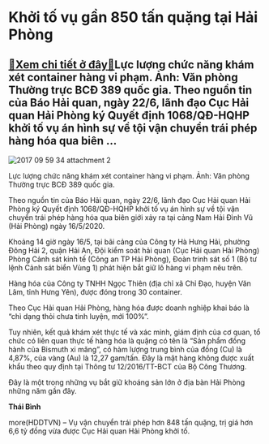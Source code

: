 Khởi tố vụ gần 850 tấn quặng tại Hải Phòng
==========================================

[:gift:Xem chi tiết ở đây:gift:](https://hddtvn.com/khoi-to-vu-gan-850-tan-quang-tai-hai-phong/)Lực lượng chức năng khám xét container hàng vi phạm. Ảnh: Văn phòng Thường trực BCĐ 389 quốc gia. Theo nguồn tin của Báo Hải quan, ngày 22/6, lãnh đạo Cục Hải quan Hải Phòng ký Quyết định 1068/QĐ-HQHP khởi tố vụ án hình sự về tội vận chuyển trái phép hàng hóa qua biên …
------------------------------------------------------------------------------------------------------------------------------------------------------------------------------------------------------------------------------------------------------------------------------





![2017 09 59 34 attachment 2](https://haiquanonline.com.vn/stores/news_dataimages/binhht/072020/22/08/in_article/2017_09_59_34_Attachment-2.jpg?rt=20200722103849 "undefined")


Lực lượng chức năng khám xét container hàng vi phạm. Ảnh: Văn phòng Thường trực BCĐ 389 quốc gia.



Theo nguồn tin của Báo Hải quan, ngày 22/6, lãnh đạo Cục Hải quan Hải Phòng ký Quyết định 1068/QĐ-HQHP khởi tố vụ án hình sự về tội vận chuyển trái phép hàng hóa qua biên giới xảy ra tại cảng Nam Hải Đình Vũ (Hải Phòng) ngày 16/5/2020.


Khoảng 14 giờ ngày 16/5, tại bãi cảng của Công ty Hà Hưng Hải, phường Đông Hải 2, quận Hải An, Đội kiểm soát hải quan (Cục Hải quan Hải Phòng) Phòng Cảnh sát kinh tế (Công an TP Hải Phòng), Đoàn trinh sát số 1 (Bộ tư lệnh Cảnh sát biển Vùng 1) phát hiện bắt giữ lô hàng vi phạm nêu trên.


Hàng hóa của Công ty TNHH Ngọc Thiên (địa chỉ xã Chỉ Đạo, huyện Văn Lâm, tỉnh Hưng Yên), được đóng trong 30 container.


Theo Cục Hải quan Hải Phòng, hàng hóa được doanh nghiệp khai báo là “chì dạng thỏi chưa tinh luyện, mới 100%”.


Tuy nhiên, kết quả khám xét thực tế và xác minh, giám định của cơ quan, tổ chức có liên quan thực tế hàng hóa là quặng có tên là “Sản phẩm đồng hành của Bismuth xi măng”, có hàm lượng trung bình của đồng (Cu) là 4,87%, của vàng (Au) là 12,27 gam/tấn. Đây là mặt hàng không được xuất khẩu theo quy định tại Thông tư 12/2016/TT-BCT của Bộ Công Thương.


Đây là một trong những vụ bắt giữ khoáng sản lớn ở địa bàn Hải Phòng những năm gần đây.




**Thái Bình**



more(HDDTVN) – Vụ vận chuyển trái phép hơn 848 tấn quặng, trị giá hơn 6,6 tỷ đồng vừa được Cục Hải quan Hải Phòng khởi tố.

